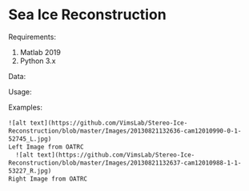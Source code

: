 # Sea Ice Reconstruction
Requirements:
  1. Matlab 2019
  2. Python 3.x
  
  
 Data:
 
 Usage:
 
 Examples:
 
    ![alt text](https://github.com/VimsLab/Stereo-Ice-Reconstruction/blob/master/Images/20130821132636-cam12010990-0-1-52745_L.jpg)
    Left Image from OATRC
	  ![alt text](https://github.com/VimsLab/Stereo-Ice-Reconstruction/blob/master/Images/20130821132637-cam12010988-1-1-53227_R.jpg)
    Right Image from OATRC
	 
 
  

